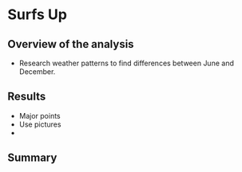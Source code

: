 # Surfs Up

## Overview of the analysis
* Research weather patterns to find differences between June and December. 

## Results
* Major points
* Use pictures
*

## Summary

